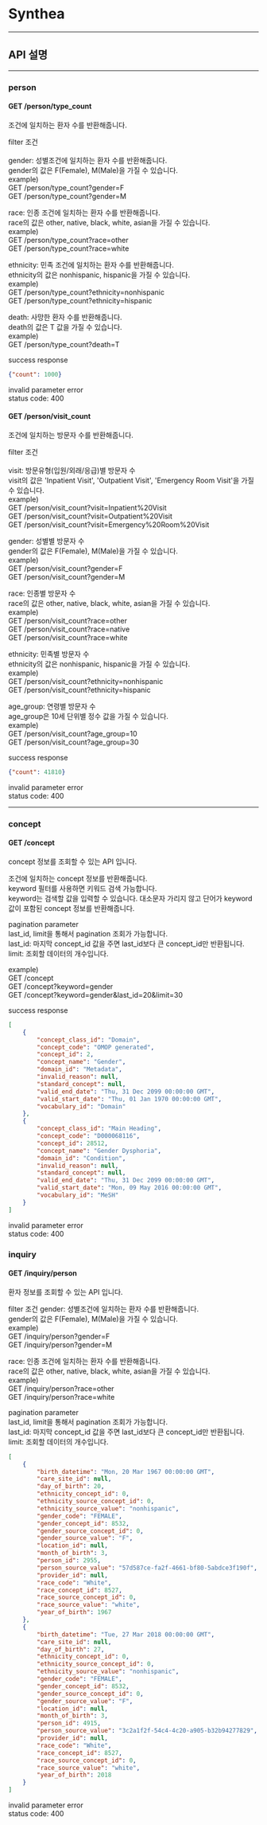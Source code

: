 # Synthea

--------------------
## API 설명

--------------------
### person
#### GET /person/type_count<br>
조건에 일치하는 환자 수를 반환해줍니다.

filter 조건<br><br>
gender: 성별조건에 일치하는 환자 수를 반환해줍니다.<br>
gender의 값은 F(Female), M(Male)을 가질 수 있습니다.<br>
example)<br>
GET /person/type_count?gender=F<br>
GET /person/type_count?gender=M<br>

race: 인종 조건에 일치하는 환자 수를 반환해줍니다.<br>
race의 값은 other, native, black, white, asian을 가질 수 있습니다.<br>
example)<br> 
GET /person/type_count?race=other<br>
GET /person/type_count?race=white<br>

ethnicity: 민족 조건에 일치하는 환자 수를 반환해줍니다.<br>
ethnicity의 값은 nonhispanic, hispanic을 가질 수 있습니다.<br>
example)<br>
GET /person/type_count?ethnicity=nonhispanic<br>
GET /person/type_count?ethnicity=hispanic<br>

death: 사망한 환자 수를 반환해줍니다.<br>
death의 값은 T 값을 가질 수 있습니다.<br>
example)<br>
GET /person/type_count?death=T


success response<br>
```json
{"count": 1000}
```


invalid parameter error<br>
status code: 400<br>

#### GET /person/visit_count
조건에 일치하는 방문자 수를 반환해줍니다.

filter 조건<br><br>
visit: 방문유형(입원/외래/응급)별 방문자 수<br>
visit의 값은 'Inpatient Visit', 'Outpatient Visit', 'Emergency Room Visit'을 가질 수 있습니다.<br>
example)<br>
GET /person/visit_count?visit=Inpatient%20Visit<br>
GET /person/visit_count?visit=Outpatient%20Visit<br>
GET /person/visit_count?visit=Emergency%20Room%20Visit<br>

gender: 성별별 방문자 수<br>
gender의 값은 F(Female), M(Male)을 가질 수 있습니다.<br>
example)<br>
GET /person/visit_count?gender=F<br>
GET /person/visit_count?gender=M<br>

race: 인종별 방문자 수<br>
race의 값은 other, native, black, white, asian을 가질 수 있습니다.<br>
example)<br>
GET /person/visit_count?race=other<br>
GET /person/visit_count?race=native<br>
GET /person/visit_count?race=white<br>

ethnicity: 민족별 방문자 수<br>
ethnicity의 값은 nonhispanic, hispanic을 가질 수 있습니다.<br>
example)<br>
GET /person/visit_count?ethnicity=nonhispanic<br>
GET /person/visit_count?ethnicity=hispanic<br>

age_group: 연령별 방문자 수<br>
age_group은 10세 단위별 정수 값을 가질 수 있습니다.<br>
example)<br>
GET /person/visit_count?age_group=10<br>
GET /person/visit_count?age_group=30<br>

success response<br>
```json
{"count": 41810}
```

invalid parameter error<br>
status code: 400


---------------
### concept
#### GET /concept
concept 정보를 조회할 수 있는 API 입니다.

조건에 일치하는 concept 정보를 반환해줍니다.<br>
keyword 필터를 사용하면 키워드 검색 가능합니다.<br>
keyword는 검색할 값을 입력할 수 있습니다. 대소문자 가리지 않고 단어가 keyword 값이 포함된 concept 정보를 반환해줍니다.

pagination parameter<br>
last_id, limit을 통해서 pagination 조회가 가능합니다.<br> 
last_id: 마지막 concept_id 값을 주면 last_id보다 큰 concept_id만 반환됩니다.<br>
limit: 조회할 데이터의 개수입니다.<br>

example)<br>
GET /concept<br>
GET /concept?keyword=gender<br>
GET /concept?keyword=gender&last_id=20&limit=30<br>

success response
```json
[
    {
        "concept_class_id": "Domain",
        "concept_code": "OMOP generated",
        "concept_id": 2,
        "concept_name": "Gender",
        "domain_id": "Metadata",
        "invalid_reason": null,
        "standard_concept": null,
        "valid_end_date": "Thu, 31 Dec 2099 00:00:00 GMT",
        "valid_start_date": "Thu, 01 Jan 1970 00:00:00 GMT",
        "vocabulary_id": "Domain"
    },
    {
        "concept_class_id": "Main Heading",
        "concept_code": "D000068116",
        "concept_id": 28512,
        "concept_name": "Gender Dysphoria",
        "domain_id": "Condition",
        "invalid_reason": null,
        "standard_concept": null,
        "valid_end_date": "Thu, 31 Dec 2099 00:00:00 GMT",
        "valid_start_date": "Mon, 09 May 2016 00:00:00 GMT",
        "vocabulary_id": "MeSH"
    }
]
```

invalid parameter error<br>
status code: 400

### inquiry
#### GET /inquiry/person
환자 정보를 조회할 수 있는 API 입니다.

filter 조건
gender: 성별조건에 일치하는 환자 수를 반환해줍니다.<br>
gender의 값은 F(Female), M(Male)을 가질 수 있습니다.<br>
example)<br>
GET /inquiry/person?gender=F<br>
GET /inquiry/person?gender=M<br>

race: 인종 조건에 일치하는 환자 수를 반환해줍니다.<br>
race의 값은 other, native, black, white, asian을 가질 수 있습니다.<br>
example)<br> 
GET /inquiry/person?race=other<br>
GET /inquiry/person?race=white<br>

pagination parameter<br>
last_id, limit을 통해서 pagination 조회가 가능합니다.<br> 
last_id: 마지막 concept_id 값을 주면 last_id보다 큰 concept_id만 반환됩니다.<br>
limit: 조회할 데이터의 개수입니다.<br>


```json
[
    {
        "birth_datetime": "Mon, 20 Mar 1967 00:00:00 GMT",
        "care_site_id": null,
        "day_of_birth": 20,
        "ethnicity_concept_id": 0,
        "ethnicity_source_concept_id": 0,
        "ethnicity_source_value": "nonhispanic",
        "gender_code": "FEMALE",
        "gender_concept_id": 8532,
        "gender_source_concept_id": 0,
        "gender_source_value": "F",
        "location_id": null,
        "month_of_birth": 3,
        "person_id": 2955,
        "person_source_value": "57d587ce-fa2f-4661-bf80-5abdce3f190f",
        "provider_id": null,
        "race_code": "White",
        "race_concept_id": 8527,
        "race_source_concept_id": 0,
        "race_source_value": "white",
        "year_of_birth": 1967
    },
    {
        "birth_datetime": "Tue, 27 Mar 2018 00:00:00 GMT",
        "care_site_id": null,
        "day_of_birth": 27,
        "ethnicity_concept_id": 0,
        "ethnicity_source_concept_id": 0,
        "ethnicity_source_value": "nonhispanic",
        "gender_code": "FEMALE",
        "gender_concept_id": 8532,
        "gender_source_concept_id": 0,
        "gender_source_value": "F",
        "location_id": null,
        "month_of_birth": 3,
        "person_id": 4915,
        "person_source_value": "3c2a1f2f-54c4-4c20-a905-b32b94277829",
        "provider_id": null,
        "race_code": "White",
        "race_concept_id": 8527,
        "race_source_concept_id": 0,
        "race_source_value": "white",
        "year_of_birth": 2018
    }
]
```

invalid parameter error<br>
status code: 400
